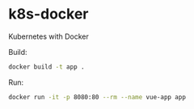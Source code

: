 # k8s-docker

Kubernetes with Docker

Build:

```sh
docker build -t app .
```

Run:

```sh
docker run -it -p 8080:80 --rm --name vue-app app
```
